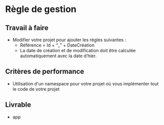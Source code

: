 # Règle de gestion

## Travail à faire

- Modifier votre projet pour ajouter les règles suivantes :  
  - Référence = Id + “_” + DateCréation
  - La date de création et de modification doit être calculée automatiquement avec la date d’hier.

## Critères de performance 
- Utilisation d'un namespace pour votre projet où vous implémenter tout le code de votre projet
## Livrable
- app